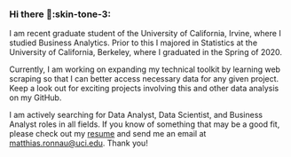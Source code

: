 ### Hi there :wave::skin-tone-3:

I am recent graduate student of the University of California, Irvine, where I studied Business Analytics. Prior to this I majored in Statistics at the University of California, Berkeley, where I graduated in the Spring of 2020.

Currently, I am working on expanding my technical toolkit by learning web scraping so that I can better access necessary data for any given project. Keep a look out for exciting projects involving this and other data analysis on my GitHub.

I am actively searching for Data Analyst, Data Scientist, and Business Analyst roles in all fields. If you know of something that may be a good fit, please check out my [resume](https://drive.google.com/file/d/12SwhG-R3WnT0Cqg56DAyNwSYjkzjWsPM/view?usp=sharing) and send me an email at matthias.ronnau@uci.edu. Thank you!

<!--
**matthiasronnau/matthiasronnau** is a ✨ _special_ ✨ repository because its `README.md` (this file) appears on your GitHub profile.

Here are some ideas to get you started:

- 🔭 I’m currently working on ...
- 🌱 I’m currently learning ...
- 👯 I’m looking to collaborate on ...
- 🤔 I’m looking for help with ...
- 💬 Ask me about ...
- 📫 How to reach me: ...
- ⚡ Fun fact: ...
-->
